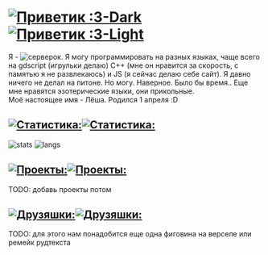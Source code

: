 # [![Приветик :3-Dark](https://rudetext.vercel.app/api?text=+Приветик+:3+&text_color=FFFFFF&font=Comic+Sans+MS&font_size=64#gh-dark-mode-only)](https://github.com/server-ok#gh-dark-mode-only)[![Приветик :3-Light](https://rudetext.vercel.app/api?text=+Приветик+:3+&text_color=000&font=Comic+Sans+MS&font_size=64#gh-light-mode-only)](https://github.com/server-ok#gh-light-mode-only)
Я - ![серверок.](https://rudetext.vercel.app/api?text=серверок.&text_color=000&font=Segoe+UI&font_size=16&delay=0&anim_name=rainbow&iteration_count=infinite&duration=5) Я могу программировать на разных языках, чаще всего на gdscript (игрульки делаю) C++ (мне он нравится за скорость, с памятью я не развлекаюсь) и JS (я сейчас делаю себе сайт). Я давно ничего не делал на питоне. Но могу. Наверное. Было бы время.. Еще мне нравятся эзотерические языки, они прикольные.  
Моё настоящее имя - Лёша. Родился 1 апреля :D


## [![Статистика:](https://rudetext.vercel.app/api?text=+Статистика:+&text_color=FFFFFF&font=Comic+Sans+MS&font_size=32&delay=0.5#gh-dark-mode-only)](https://github.com/server-ok#gh-dark-mode-only)[![Статистика:](https://rudetext.vercel.app/api?text=+Статистика:+&text_color=000&font=Comic+Sans+MS&font_size=32&delay=0.5#gh-light-mode-only)](https://github.com/server-ok#gh-light-mode-only)
![stats](https://github-readme-stats.vercel.app/api?username=server-ok&show_icons=true&theme=radical&locale=en&custom_title=serverok&hide_border=true&border_radius=25&card_width=425) ![langs](https://github-readme-stats.vercel.app/api/top-langs/?username=server-ok&theme=radical&layout=compact&hide_border=true&border_radius=25&card_width=425)

## [![Проекты:](https://rudetext.vercel.app/api?text=+Проекты:+&text_color=FFFFFF&font=Comic+Sans+MS&font_size=32&delay=1#gh-dark-mode-only)](https://github.com/server-ok#gh-dark-mode-only)[![Проекты:](https://rudetext.vercel.app/api?text=+Проекты:+&text_color=000&font=Comic+Sans+MS&font_size=32&delay=1#gh-light-mode-only)](https://github.com/server-ok#gh-light-mode-only)
TODO: добавь проекты потом

## [![Друзяшки:](https://rudetext.vercel.app/api?text=+Друзяшки:+&text_color=FFFFFF&font=Comic+Sans+MS&font_size=32&delay=1.5#gh-dark-mode-only)](https://github.com/server-ok#gh-dark-mode-only)[![Друзяшки:](https://rudetext.vercel.app/api?text=+Друзяшки:+&text_color=000&font=Comic+Sans+MS&font_size=32&delay=1.5#gh-light-mode-only)](https://github.com/server-ok#gh-light-mode-only)
TODO: для этого нам понадобится еще одна фиговина на верселе или ремейк рудтекста
